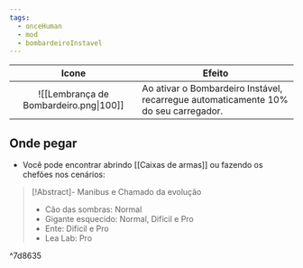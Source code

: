 ```yaml
---
tags:
  - onceHuman
  - mod
  - bombardeiroInstavel
---
```


|              Icone              | Efeito                                                       |
| :-----------------------------: | ------------------------------------------------------------ |
| ![[Lembrança de Bombardeiro.png\|100]] | Ao ativar o Bombardeiro Instável, recarregue automaticamente 10% do seu carregador. |

## Onde pegar

- Você pode encontrar abrindo [[Caixas de armas]] ou fazendo os chefões nos cenários:

> [!Abstract]- Manibus e Chamado da evolução
> - Cão das sombras: Normal  
> - Gigante esquecido: Normal, Difícil e Pro  
> - Ente: Difícil e Pro  
> - Lea Lab: Pro

^7d8635


